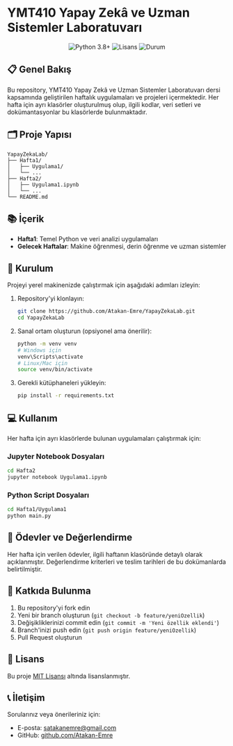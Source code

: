 # YMT410 Yapay Zekâ ve Uzman Sistemler Laboratuvarı

<div align="center">
  <img src="https://img.shields.io/badge/Python-3.8%2B-blue" alt="Python 3.8+">
  <img src="https://img.shields.io/badge/Lisans-MIT-green" alt="Lisans">
  <img src="https://img.shields.io/badge/Durum-Aktif-success" alt="Durum">
</div>

## 📋 Genel Bakış

Bu repository, YMT410 Yapay Zekâ ve Uzman Sistemler Laboratuvarı dersi kapsamında geliştirilen haftalık uygulamaları ve projeleri içermektedir. Her hafta için ayrı klasörler oluşturulmuş olup, ilgili kodlar, veri setleri ve dokümantasyonlar bu klasörlerde bulunmaktadır.

## 🗂️ Proje Yapısı

```
YapayZekaLab/
├── Hafta1/
│   ├── Uygulama1/
│   └── ...
├── Hafta2/
│   ├── Uygulama1.ipynb
│   └── ...
└── README.md
```

## 📚 İçerik

- **Hafta1**: Temel Python ve veri analizi uygulamaları
- **Gelecek Haftalar**: Makine öğrenmesi, derin öğrenme ve uzman sistemler

## 🚀 Kurulum

Projeyi yerel makinenizde çalıştırmak için aşağıdaki adımları izleyin:

1. Repository'yi klonlayın:
   ```bash
   git clone https://github.com/Atakan-Emre/YapayZekaLab.git
   cd YapayZekaLab
   ```

2. Sanal ortam oluşturun (opsiyonel ama önerilir):
   ```bash
   python -m venv venv
   # Windows için
   venv\Scripts\activate
   # Linux/Mac için
   source venv/bin/activate
   ```

3. Gerekli kütüphaneleri yükleyin:
   ```bash
   pip install -r requirements.txt
   ```

## 💻 Kullanım

Her hafta için ayrı klasörlerde bulunan uygulamaları çalıştırmak için:

### Jupyter Notebook Dosyaları

```bash
cd Hafta2
jupyter notebook Uygulama1.ipynb
```

### Python Script Dosyaları

```bash
cd Hafta1/Uygulama1
python main.py
```

## 📝 Ödevler ve Değerlendirme

Her hafta için verilen ödevler, ilgili haftanın klasöründe detaylı olarak açıklanmıştır. Değerlendirme kriterleri ve teslim tarihleri de bu dokümanlarda belirtilmiştir.

## 🤝 Katkıda Bulunma

1. Bu repository'yi fork edin
2. Yeni bir branch oluşturun (`git checkout -b feature/yeniOzellik`)
3. Değişikliklerinizi commit edin (`git commit -m 'Yeni özellik eklendi'`)
4. Branch'inizi push edin (`git push origin feature/yeniOzellik`)
5. Pull Request oluşturun

## 📄 Lisans

Bu proje [MIT Lisansı](LICENSE) altında lisanslanmıştır.

## 📞 İletişim

Sorularınız veya önerileriniz için:
- E-posta: satakanemre@gmail.com
- GitHub: [github.com/Atakan-Emre](https://github.com/Atakan-Emre)
